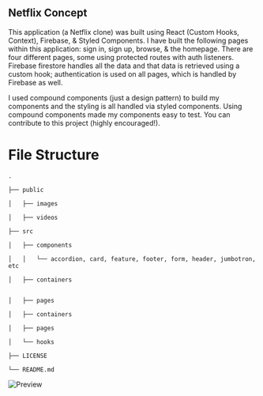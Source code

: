 ## Netflix Concept

This application (a Netflix clone) was built using React (Custom Hooks, Context), Firebase, & Styled Components. I have built the following pages within this application: sign in, sign up, browse, & the homepage. There are four different pages, some using protected routes with auth listeners. Firebase firestore handles all the data and that data is retrieved using a custom hook; authentication is used on all pages, which is handled by Firebase as well.

I used compound components (just a design pattern) to build my components and the styling is all handled via styled components. Using compound components made my components easy to test. You can contribute to this project (highly encouraged!).

# File Structure
```
.

├── public

│   ├── images

│   ├── videos

├── src

│   ├── components

│   │   └── accordion, card, feature, footer, form, header, jumbotron, etc

│   ├── containers


│   ├── pages

│   ├── containers

│   ├── pages

│   └── hooks

├── LICENSE

└── README.md
```

![Preview](netflix-preview.png?raw=true)
